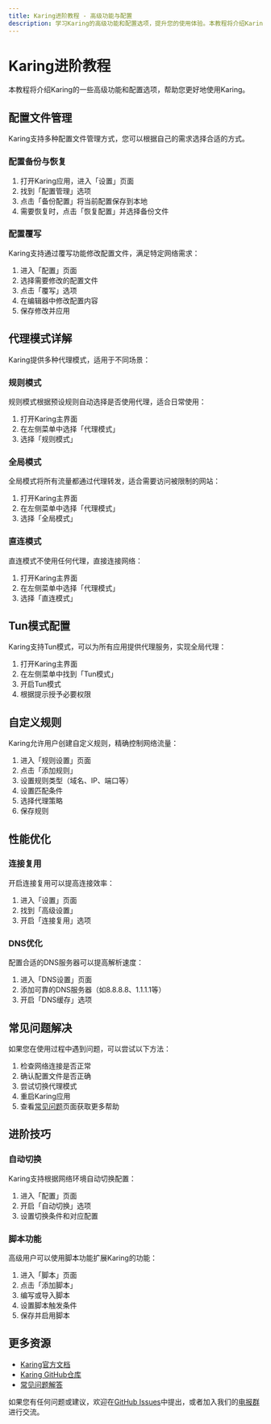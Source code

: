 ```yaml
---
title: Karing进阶教程 - 高级功能与配置
description: 学习Karing的高级功能和配置选项，提升您的使用体验。本教程将介绍Karing的一些高级功能和配置选项，帮助您更好地使用Karing。Karing支持多种配置文件管理方式，您可以根据自己的需求选择合适的方式。
---
```


# Karing进阶教程

本教程将介绍Karing的一些高级功能和配置选项，帮助您更好地使用Karing。

## 配置文件管理

Karing支持多种配置文件管理方式，您可以根据自己的需求选择合适的方式。

### 配置备份与恢复

1. 打开Karing应用，进入「设置」页面
2. 找到「配置管理」选项
3. 点击「备份配置」将当前配置保存到本地
4. 需要恢复时，点击「恢复配置」并选择备份文件

### 配置覆写

Karing支持通过覆写功能修改配置文件，满足特定网络需求：

1. 进入「配置」页面
2. 选择需要修改的配置文件
3. 点击「覆写」选项
4. 在编辑器中修改配置内容
5. 保存修改并应用

## 代理模式详解

Karing提供多种代理模式，适用于不同场景：

### 规则模式

规则模式根据预设规则自动选择是否使用代理，适合日常使用：

1. 打开Karing主界面
2. 在左侧菜单中选择「代理模式」
3. 选择「规则模式」

### 全局模式

全局模式将所有流量都通过代理转发，适合需要访问被限制的网站：

1. 打开Karing主界面
2. 在左侧菜单中选择「代理模式」
3. 选择「全局模式」

### 直连模式

直连模式不使用任何代理，直接连接网络：

1. 打开Karing主界面
2. 在左侧菜单中选择「代理模式」
3. 选择「直连模式」

## Tun模式配置

Karing支持Tun模式，可以为所有应用提供代理服务，实现全局代理：

1. 打开Karing主界面
2. 在左侧菜单中找到「Tun模式」
3. 开启Tun模式
4. 根据提示授予必要权限

## 自定义规则

Karing允许用户创建自定义规则，精确控制网络流量：

1. 进入「规则设置」页面
2. 点击「添加规则」
3. 设置规则类型（域名、IP、端口等）
4. 设置匹配条件
5. 选择代理策略
6. 保存规则

## 性能优化

### 连接复用

开启连接复用可以提高连接效率：

1. 进入「设置」页面
2. 找到「高级设置」
3. 开启「连接复用」选项

### DNS优化

配置合适的DNS服务器可以提高解析速度：

1. 进入「DNS设置」页面
2. 添加可靠的DNS服务器（如8.8.8.8、1.1.1.1等）
3. 开启「DNS缓存」选项

## 常见问题解决

如果您在使用过程中遇到问题，可以尝试以下方法：

1. 检查网络连接是否正常
2. 确认配置文件是否正确
3. 尝试切换代理模式
4. 重启Karing应用
5. 查看[常见问题](/faq.md)页面获取更多帮助

## 进阶技巧

### 自动切换

Karing支持根据网络环境自动切换配置：

1. 进入「配置」页面
2. 开启「自动切换」选项
3. 设置切换条件和对应配置

### 脚本功能

高级用户可以使用脚本功能扩展Karing的功能：

1. 进入「脚本」页面
2. 点击「添加脚本」
3. 编写或导入脚本
4. 设置脚本触发条件
5. 保存并启用脚本

## 更多资源

- [Karing官方文档](https://karing.app)
- [Karing GitHub仓库](https://github.com/KaringX/karing)
- [常见问题解答](/faq.md)

如果您有任何问题或建议，欢迎在[GitHub Issues](https://github.com/KaringX/karing/issues)中提出，或者加入我们的[电报群](https://t.me/KaringApp)进行交流。